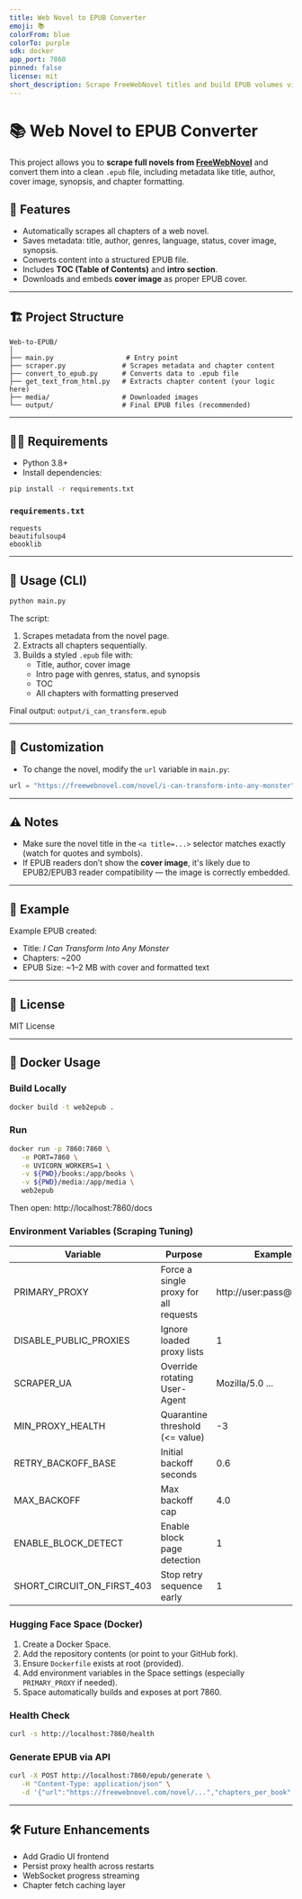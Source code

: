 ```yaml
---
title: Web Novel to EPUB Converter
emoji: 📚
colorFrom: blue
colorTo: purple
sdk: docker
app_port: 7860
pinned: false
license: mit
short_description: Scrape FreeWebNovel titles and build EPUB volumes via FastAPI.
---
```


# 📚 Web Novel to EPUB Converter

This project allows you to **scrape full novels from [FreeWebNovel](https://freewebnovel.com)** and convert them into a clean `.epub` file, including metadata like title, author, cover image, synopsis, and chapter formatting.

## 🧰 Features

- Automatically scrapes all chapters of a web novel.
- Saves metadata: title, author, genres, language, status, cover image, synopsis.
- Converts content into a structured EPUB file.
- Includes **TOC (Table of Contents)** and **intro section**.
- Downloads and embeds **cover image** as proper EPUB cover.

---

## 🏗️ Project Structure

```
Web-to-EPUB/
│
├── main.py                  # Entry point
├── scraper.py              # Scrapes metadata and chapter content
├── convert_to_epub.py      # Converts data to .epub file
├── get_text_from_html.py   # Extracts chapter content (your logic here)
├── media/                  # Downloaded images
└── output/                 # Final EPUB files (recommended)
```

---

## 🧑‍💻 Requirements

- Python 3.8+
- Install dependencies:

```bash
pip install -r requirements.txt
```

### `requirements.txt`
```
requests
beautifulsoup4
ebooklib
```

---

## 🚀 Usage (CLI)

```bash
python main.py
```

The script:
1. Scrapes metadata from the novel page.
2. Extracts all chapters sequentially.
3. Builds a styled `.epub` file with:
   - Title, author, cover image
   - Intro page with genres, status, and synopsis
   - TOC
   - All chapters with formatting preserved

Final output: `output/i_can_transform.epub`

---

## 📝 Customization

- To change the novel, modify the `url` variable in `main.py`:

```python
url = "https://freewebnovel.com/novel/i-can-transform-into-any-monster"
```

---

## ⚠️ Notes

- Make sure the novel title in the `<a title=...>` selector matches exactly (watch for quotes and symbols).
- If EPUB readers don’t show the **cover image**, it's likely due to EPUB2/EPUB3 reader compatibility — the image is correctly embedded.

---

## 📖 Example

Example EPUB created:
- Title: *I Can Transform Into Any Monster*
- Chapters: ~200
- EPUB Size: ~1–2 MB with cover and formatted text

---

## 📜 License

MIT License

---

## 🐳 Docker Usage

### Build Locally

```bash
docker build -t web2epub .
```

### Run

```bash
docker run -p 7860:7860 \
   -e PORT=7860 \
   -e UVICORN_WORKERS=1 \
   -v ${PWD}/books:/app/books \
   -v ${PWD}/media:/app/media \
   web2epub
```

Then open: http://localhost:7860/docs

### Environment Variables (Scraping Tuning)

| Variable | Purpose | Example |
|----------|---------|---------|
| PRIMARY_PROXY | Force a single proxy for all requests | http://user:pass@host:port |
| DISABLE_PUBLIC_PROXIES | Ignore loaded proxy lists | 1 |
| SCRAPER_UA | Override rotating User-Agent | Mozilla/5.0 ... |
| MIN_PROXY_HEALTH | Quarantine threshold (<= value) | -3 |
| RETRY_BACKOFF_BASE | Initial backoff seconds | 0.6 |
| MAX_BACKOFF | Max backoff cap | 4.0 |
| ENABLE_BLOCK_DETECT | Enable block page detection | 1 |
| SHORT_CIRCUIT_ON_FIRST_403 | Stop retry sequence early | 1 |

### Hugging Face Space (Docker)

1. Create a Docker Space.
2. Add the repository contents (or point to your GitHub fork).
3. Ensure `Dockerfile` exists at root (provided).
4. Add environment variables in the Space settings (especially `PRIMARY_PROXY` if needed).
5. Space automatically builds and exposes at port 7860.

### Health Check

```bash
curl -s http://localhost:7860/health
```

### Generate EPUB via API

```bash
curl -X POST http://localhost:7860/epub/generate \
   -H "Content-Type: application/json" \
   -d '{"url":"https://freewebnovel.com/novel/...","chapters_per_book":400,"chapter_workers":0}'
```

---

## 🛠 Future Enhancements

- Add Gradio UI frontend
- Persist proxy health across restarts
- WebSocket progress streaming
- Chapter fetch caching layer

